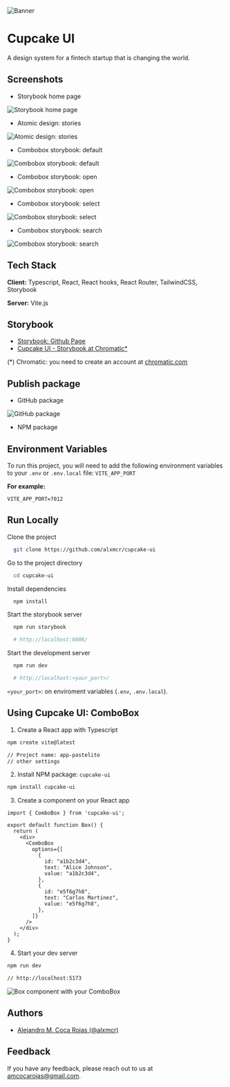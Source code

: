 ![Banner](https://my-cupcake-ui-001.netlify.app/banners/01-cupcake-ui-banner.png)

# Cupcake UI

A design system for a fintech startup that is changing the world.

## Screenshots

- Storybook home page

![Storybook home page](https://my-cupcake-ui-001.netlify.app/screenshots-storybook/01-storybook-home-page.png)

- Atomic design: stories

![Atomic design: stories](https://my-cupcake-ui-001.netlify.app/screenshots-storybook/02-atomic-design-stories.png)

- Combobox storybook: default

![Combobox storybook: default](https://my-cupcake-ui-001.netlify.app/screenshots-storybook/03-combobox-storybook-default.png)

- Combobox storybook: open

![Combobox storybook: open](https://my-cupcake-ui-001.netlify.app/screenshots-storybook/04-page-storybook-open.png)

- Combobox storybook: select

![Combobox storybook: select](https://my-cupcake-ui-001.netlify.app/screenshots-storybook/05-page-storybook-select.png)

- Combobox storybook: search

![Combobox storybook: search](https://my-cupcake-ui-001.netlify.app/screenshots-storybook/06-page-storybook-search.png)

## Tech Stack

**Client:** Typescript, React, React hooks, React Router, TailwindCSS, Storybook

**Server:** Vite.js

## Storybook

- [Storybook: Github Page](https://alxmcr.github.io/cupcake-ui/?path=/docs/organisms-combobox--docs)
- [Cupcake UI - Storybook at Chromatic\*](https://66b1bf8878373c966dd1bcab-glgfaoymye.chromatic.com/?path=/docs/configure-your-project--docs)

(\*) Chromatic: you need to create an account at [chromatic.com](https://www.chromatic.com/)

## Publish package

- GitHub package

![GitHub package](https://my-cupcake-ui-001.netlify.app/screenshots-publish-package/01-github-package-published.png)

- NPM package

## Environment Variables

To run this project, you will need to add the following environment variables to your `.env` or `.env.local` file: `VITE_APP_PORT`

**For example:**

`VITE_APP_PORT=7012`

## Run Locally

Clone the project

```bash
  git clone https://github.com/alxmcr/cupcake-ui
```

Go to the project directory

```bash
  cd cupcake-ui
```

Install dependencies

```bash
  npm install
```

Start the storybook server

```bash
  npm run storybook

  # http://localhost:6006/
```

Start the development server

```bash
  npm run dev

  # http://localhost:<your_port>/
```

`<your_port>`: on enviroment variables (`.env`, `.env.local`).

## Using Cupcake UI: ComboBox

1. Create a React app with Typescript

```bash
npm create vite@latest

// Project name: app-pastelito
// other settings
```

2. Install NPM package: `cupcake-ui`

```bash
npm install cupcake-ui
```

3. Create a component on your React app

```
import { ComboBox } from 'cupcake-ui';

export default function Box() {
  return (
    <div>
      <ComboBox
        options={[
          {
            id: "a1b2c3d4",
            text: "Alice Johnson",
            value: "a1b2c3d4",
          },
          {
            id: "e5f6g7h8",
            text: "Carlos Martinez",
            value: "e5f6g7h8",
          },
        ]}
      />
    </div>
  );
}
```

4. Start your dev server

```bash
npm run dev

// http://localhost:5173
```

![Box component with your ComboBox](https://my-cupcake-ui-001.netlify.app/screenshots-using/01-using-combobox.png)

## Authors

- [Alejandro M. Coca Rojas (@alxmcr)](https://www.github.com/alxmcr)

## Feedback

If you have any feedback, please reach out to us at amcocarojas@gmail.com.
